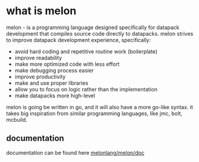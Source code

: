 # what is melon

melon - is a programming language designed specifically for datapack development that compiles source code directly to datapacks. melon strives to improve datapack development experience, specifically:

- avoid hard coding and repetitive routine work (boilerplate)
- improve readability
- make more optimized code with less effort
- make debugging process easier
- improve productivity
- make and use proper libraries
- allow you to focus on logic rather than the implementation
- make datapacks more high-level

melon is going be written in go, and it will also have a more go-like syntax. it takes big inspiration from similar programming languages, like jmc, bolt, mcbuild.

## documentation

documentation can be found here [melonlang/melon/doc](https://github.com/melonlang/melon/tree/main/doc)

